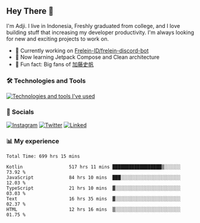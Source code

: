 ## Hey There 👋
I'm Adji. I live in Indonesia, Freshly graduated from college, and I love building stuff that increasing my developer productivity. I'm always looking for new and exciting projects to work on.

- 🔭 Currently working on [Frelein-ID/frelein-discord-bot](https://github.com/Frelein-ID/frelein-discord-bot)
- 🌱 Now learning Jetpack Compose and Clean architecture
- 🐻 Fun fact: Big fans of [加藤史帆](https://www.instagram.com/katoshi.official/)

### 🛠️ Technologies and Tools
[![Technologies and tools I've used](https://skillicons.dev/icons?i=js,ts,html,css,php,kotlin,tailwind,bootstrap,next,mysql,firebase,vercel,vscode,androidstudio,bash,git,postman,figma,docker,linux&perline=10)](#)

### 💬 Socials
[![Instagram](https://skillicons.dev/icons?i=instagram)](https://www.instagram.com/yusufadji99/)
[![Twitter](https://skillicons.dev/icons?i=twitter)](https://twitter.com/frelein_sama)
[![Linked](https://skillicons.dev/icons?i=linkedin)](https://www.linkedin.com/in/yusuf-bhaskara-adji/)

### 📊 My experience

<!--START_SECTION:waka-->

```javascript,typescript,kotlin
Total Time: 699 hrs 15 mins

Kotlin                 517 hrs 11 mins ██████████████████▒░░░░░░   73.92 %
JavaScript             84 hrs 10 mins  ███░░░░░░░░░░░░░░░░░░░░░░   12.03 %
TypeScript             21 hrs 10 mins  ▓░░░░░░░░░░░░░░░░░░░░░░░░   03.03 %
Text                   16 hrs 35 mins  ▓░░░░░░░░░░░░░░░░░░░░░░░░   02.37 %
HTML                   12 hrs 16 mins  ▒░░░░░░░░░░░░░░░░░░░░░░░░   01.75 %
```

<!--END_SECTION:waka-->
